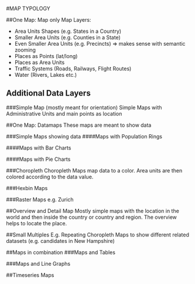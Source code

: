 #MAP TYPOLOGY

##One Map: Map only
Map Layers:
- Area Units Shapes (e.g. States in a Country)
- Smaller Area Units (e.g. Counties in a State)
- Even Smaller Area Units (e.g. Precincts) => makes sense with semantic zooming
- Places as Points (lat/long)
- Places as Area Units 
- Traffic Systems (Roads, Railways, Flight Routes)
- Water (Rivers, Lakes etc.)

Additional Data Layers
- 

###Simple Map (mostly meant for orientation)
Simple Maps with Administrative Units and main points as location


##One Map: Datamaps
These maps are meant to show data

###Simple Maps showing data 
####Maps with Population Rings

####Maps with Bar Charts

####Maps with Pie Charts 


###Choropleth
Choropleth Maps map data to a color. Area units are then colored according to the data value.

###Hexbin Maps

###Raster Maps
e.g. Zurich


##Overview and Detail Map
Mostly simple maps with the location in the world and then inside the country or country and region.
The overview helps to locate the place.

##Small Multiples
E.g. Repeating Choropleth Maps to show different related datasets (e.g. candidates in New Hampshire)

##Maps in combination
###Maps and Tables

###Maps and Line Graphs

##Timeseries Maps



